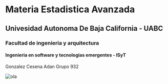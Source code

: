 # Materia  Estadistica Avanzada
## Univesidad Autonoma De Baja California - UABC
### Facultad de ingenieria y arquitectura
#### Ingenieria en software y tecnologias emergentes - ISyT

Gonzalez Cesena Adan
Grupo 932

![ola](https://cdn.discordapp.com/attachments/1088654568218443926/1098441723111284808/Chems_con_sudadera.png?ex=655ebf12&is=654c4a12&hm=f468486825d075d346651f2a8e93323406c89a824fe3a958d698d315b14ac9da&)